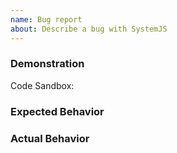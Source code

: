 ```yaml
---
name: Bug report
about: Describe a bug with SystemJS
---
```


### Demonstration

<!-- Fork this Code Sandbox template - https://codesandbox.io/s/quirky-antonelli-2kusz?file=/index.html -->

Code Sandbox:

### Expected Behavior

### Actual Behavior
